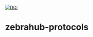[![DOI](https://zenodo.org/badge/606302601.svg)](https://zenodo.org/doi/10.5281/zenodo.13761250)

# zebrahub-protocols
